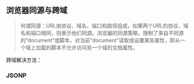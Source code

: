 ## 浏览器同源与跨域



> 何谓同源：URL由协议、域名、端口和路径组成，如果两个URL的协议、域名和端口相同，则表示他们同源。浏览器的同源策略，限制了来自不同源的“document”或脚本，对当前“document”读取或设置某些属性，即从一个域上加载的脚本不允许访问另一个域的文档属性。



跨域解决方法：





### JSONP


